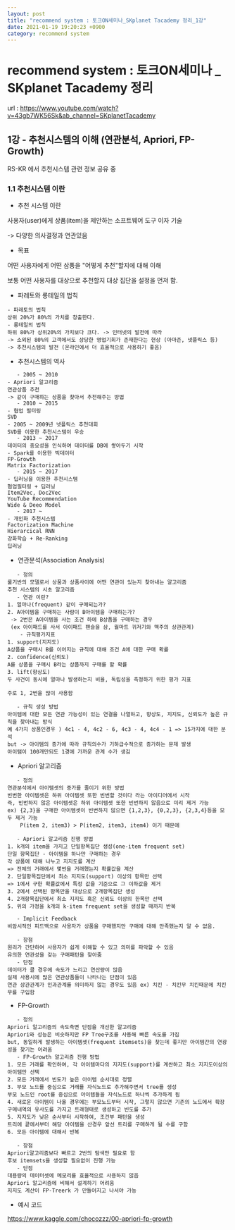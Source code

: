 ```yaml
---
layout: post
title: "recommend system : 토크ON세미나_SKplanet Tacademy 정리_1강"
date: 2021-01-19 19:20:23 +0900
category: recommend system
---
```

# recommend system : 토크ON세미나 _ SKplanet Tacademy 정리
url : https://www.youtube.com/watch?v=43gb7WK56Sk&ab_channel=SKplanetTacademy

## 1강 - 추천시스템의 이해 (연관분석, Apriori, FP-Growth)
RS-KR 에서 추천시스템 관련 정보 공유 중

### 1.1 추천시스템 이란

- 추천 시스템 이란 

사용자(user)에게 상품(item)을 제안하는 소프트웨어 도구 이자 기술

-> 다양한 의사결정과 연관있음

- 목표

어떤 사용자에게 어떤 삼풍을 "어떻게 추천"할지에 대해 이해



보통 어떤 사용자를 대상으로 추천할지 대상 집단을 설정을 먼저 함.

- 파레토와 롱테일의 법칙

```
- 파레토의 법칙
상위 20%가 80%의 가치를 창출한다.
- 롱테일의 법칙
하위 80%가 상위20%의 가치보다 크다. -> 인터넷의 발전에 따라
-> 소외된 80%의 고객에서도 상당한 영업기회가 존재한다는 현상 (아마존, 넷플릭스 등) 
-> 추천시스템의 발전 (온라인에서 더 효율적으로 사용하기 좋음)  
```

- 추천시스템의 역사

```
   - 2005 ~ 2010
- Apriori 알고리즘
연관상품 추천
-> 같이 구매하는 상품을 찾아서 추천해주는 방법
   - 2010 ~ 2015
- 협업 필터링
SVD
- 2005 ~ 2009년 넷플릭스 추천대회
SVD를 이용한 추천시스템이 우승
   - 2013 ~ 2017
데이터의 중요성을 인식하여 데이터를 DB에 쌓아두기 시작
- Spark를 이용한 빅데이터
FP-Growth
Matrix Factorization
   - 2015 ~ 2017
- 딥러닝을 이용한 추천시스템
협업필터링 + 딥러닝
Item2Vec, Doc2Vec
YouTube Recommendation
Wide & Deeo Model
   - 2017 ~ 
- 개인화 추천시스템
Factorization Machine
Hierarcical RNN
강화학습 + Re-Ranking
딥러닝
```

- 연관분석(Association Analysis)

```
   - 정의
룰기반의 모델로서 상품과 상품사이에 어떤 연관이 있는지 찾아내는 알고리즘
추천 시스템의 시초 알고리즘
   - 연관 이란?
1. 얼마나(frequent) 같이 구매되는가?
2. A아이템을 구매하는 사람이 B아이템을 구매하는가?
 -> 2번은 A아이템을 사는 조건 하에 B상품을 구매하는 경우 
 (ex 아이패드를 사서 아이패드 팬슬을 삼, 월마트 귀저기와 맥주의 상관관계)
    - 규칙평가지표
1. support(지지도)
A상품을 구매시 B를 이어지는 규칙에 대해 조건 A에 대한 구매 확률
2. confidence(신뢰도)
A를 상품을 구매시 B라는 상품까지 구매를 할 확률
3. lift(향상도)
두 사건이 동시에 얼마나 발생하는지 비율, 독립성을 측정하기 위한 평가 지표

주로 1, 2번을 많이 사용함

   - 규칙 생성 방법
아이템에 대한 모든 연관 가능성이 있는 연결을 나열하고, 향상도, 지지도, 신뢰도가 높은 규칙을 찾아내는 방식
예 4가지 상품인경우 ) 4c1 - 4, 4c2 - 6, 4c3 - 4, 4c4 - 1 => 15가지에 대한 분석
but -> 아이템의 증가에 따라 규칙의수가 기하급수적으로 증가하는 문제 발생
아이탬이 100개만되도 1경에 가까운 관계 수가 생김
```

- Apriori 알고리즘

```
   - 정의
연관분석에서 아이템셋의 증가를 줄이기 위한 방법
빈번한 아이템셋은 하위 아이템셋 또한 빈번할 것이다 라는 아이디어에서 시작
즉, 빈번하지 않은 아이템셋은 하위 아이템셋 또한 빈번하지 않음으로 미리 제거 가능 
ex) {2,3}을 구매한 아이템셋이 빈번하지 않으면 {1,2,3}, {0,2,3}, {2,3,4}등을 모두 제거 가능 
    P(item 2, item3) > P(item2, item3, item4) 이기 때문에 

   - Apriori 알고리즘 진행 방법
1. k개의 item을 가지고 단일항목집단 생성(one-item frequent set)
단일 항목집단 - 아이템을 하나만 구매하는 경우 
각 상품에 대해 나누고 지지도를 계산 
=> 전체의 거래에서 몇번을 거래했는지 확률값을 계산
2. 단일항목집단에서 최소 지지도(support) 이상의 항목만 선택
=> 1에서 구한 확률값에서 특정 값을 기준으로 그 이하값을 제거 
3. 2에서 선택된 항목만을 대상으로 2개항목집단 생성
4. 2개항목집단에서 최소 지지도 혹은 신뢰도 이상의 한목만 선택
5. 위의 가정을 k개의 k-item frequent set을 생성할 때까지 반복

   - Implicit Feedback
비암시적인 피드백으로 사용자가 상품을 구매했지만 구매에 대해 만족했는지 알 수 없음.

   - 장점
원리가 간단하여 사용자가 쉽게 이해할 수 있고 의미를 파악할 수 있음
유의한 연관성을 갖는 구매패턴을 찾아줌
   - 단점
데이터가 클 경우에 속도가 느리고 연산량이 많음
실제 사용시에 많은 연관상품들이 나타나는 단점이 있음
연관 상관관계가 인과관계를 의미하지 않는 경우도 있음 ex) 치킨 - 치킨무 치킨때문에 치킨무를 구입함
```

- FP-Growth

```
   - 정의
Apriori 알고리즘의 속도측면 단점을 개선한 알고리즘
Apriori와 성능은 비슷하지만 FP Tree구조를 사용해 빠른 속도를 가짐
but, 동일하게 발생하는 아이템셋(frequent itemsets)을 찾는데 좋지만 아이템간의 연광성을 찾기는 어려움
   - FP-Growth 알고리즘 진행 방법
1. 모든 거래를 확인하여, 각 아이템마다의 지지도(support)를 계싼하고 최소 지지도이상의 아이템만 선택
2. 모든 거래에서 빈도가 높은 아이템 순서대로 정렬
3. 부모 노드를 중심으로 거래를 자식노드로 추가해주면서 tree를 생성
부모 노드인 root를 중심으로 아이템들을 자식노드로 하나씩 추가하게 됨
4. 새로운 아이템이 나올 경우에는 부모노드부터 시작, 그렇지 않으면 기존의 노드에서 확장
구매내역의 유사도를 가지고 트래형태로 생성하고 빈도를 추가
5. 지지도가 낮은 순서부터 시작하여, 조건부 패턴을 생성
트리에 끝에서부터 해당 아이템을 산경우 앞선 트리를 구매하게 될 수를 구함
6. 모든 아이템에 대해서 반복

   - 장점
Apriori알고리즘보다 빠르고 2번의 탐색만 필요로 함
후보 itemsets을 생성할 필요없이 진행 가능
   - 단점
대용량의 데이터셋에 메모리를 효율적으로 사용하지 않음
Apriori 알고리즘에 비해서 설계하기 어려움
지지도 계산이 FP-Treerk 가 만들어지고 나서야 가능
```

- 예시 코드

https://www.kaggle.com/chocozzz/00-apriori-fp-growth





